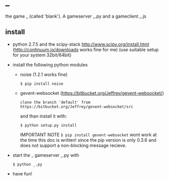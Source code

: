 _
=

the game _ (called 'blank'). A gameserver _.py and a gameclient _.js

install 
-------

*   python 2.7.5 and the scipy-stack
    http://www.scipy.org/install.html (http://continuum.io/downloads works fine for me)
    (use suitable setup for your system 32bit/64bit)
  
*   install the following python modules
    -   noise (1.2.1 works fine)
        ```
        $ pip install noise
        ```

    -   gevent-websocket (https://bitbucket.org/Jeffrey/gevent-websocket/)
        ```
        clone the branch 'default' from https://bitbucket.org/Jeffrey/gevent-websocket/src
        ```
        and than install it with:
        ```
        $ python setup.py install
        ```
    
        IMPORTANT NOTE
        ` $ pip install gevent-websocket ` wont work at the time this doc is written! 
        since the pip version is only 0.3.6 and does not support a non-blocking message recieve.

*   start the _ gameserver _.py with
    ```
    $ python _.py
    ```

*   have fun!
